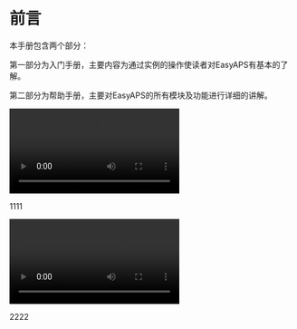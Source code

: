 # 前言

本手册包含两个部分：

第一部分为入门手册，主要内容为通过实例的操作使读者对EasyAPS有基本的了解。

第二部分为帮助手册，主要对EasyAPS的所有模块及功能进行详细的讲解。

<video src="video/1.mp4"></video>



1111


<video controls="controls" src="video/1.mp4">
Your browser does not support the video tag.
</video>



2222
